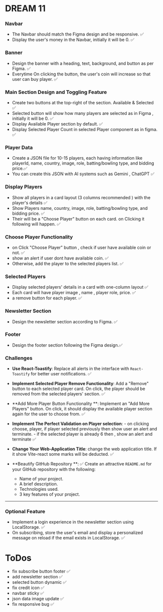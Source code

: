 # DREAM 11

### Navbar

- The Navbar should match the Figma design and be responsive. ✅
- Display the user's money in the Navbar, initially it will be 0. ✅

### Banner

- Design the banner with a heading, text, background, and button as per Figma. ✅
- Everytime On clicking the button, the user's coin will increase so that user can buy player. ✅

### Main Section Design and Toggling Feature

- Create two buttons at the top-right of the section. Available & Selected ✅
- Selected button will show how many players are selected as in Figma , initially it will be 0. ✅
- Display Available Player section by default. ✅
- Display Selected Player Count in selected Player component as in figma. ✅

### Player Data

- Create a JSON file for 10-15 players, each having information like playerId, name, country, image, role, batting/bowling type, and bidding price.✅
- You can create this JSON with AI systems such as Gemini , ChatGPT ✅

### Display Players

- Show all players in a card layout (3 columns recommended ) with the player's details ✅
- Show Players name, country, image, role, batting/bowling type, and bidding price. ✅
- Their will be a "Choose Player" button on each card. on Clicking it following will happen. ✅

### Choose Player Functionality

- on Click "Choose Player" button , check if user have available coin or not. ✅
- show an alert if user dont have available coin. ✅
- Otherwise, add the player to the selected players list. ✅

### Selected Players

- Display selected players' details in a card with one-column layout ✅
- Each card will have player image , name , player role, price. ✅
- a remove button for each player. ✅

### Newsletter Section

- Design the newsletter section according to Figma. ✅

### Footer

- Design the footer section following the Figma design.✅

### Challenges

- **Use React-Toastify**:
  Replace all alerts in the interface with `React-Toastify` for better user notifications. ✅

- **Implement Selected Player Remove Functionality**:
  Add a "Remove" button to each selected player card. On click, the player should be removed from the selected players' section. ✅

- **Add More Player Button Functionality **:
  Implement an "Add More Players" button. On click, it should display the available player section again for the user to choose from. ✅

- **Implement The Perfect Validation on Player selection**: - on clicking choose, player, if player selected previously then show user an alert and terminate. - if the selected player is already 6 then , show an alert and terminate ✅

- **Change Your Web-Application Title**:
  change the web application title. If it show Vite-react some marks will be deducted. ✅

- **Beautify GitHub Repository **: ✅
  Create an attractive `README.md` for your GitHub repository with the following:
  - Name of your project.
  - A brief description.
  - Technologies used.
  - 3 key features of your project.

---

### Optional Feature

- Implement a login experience in the newsletter section using LocalStorage. ✅
- On subscribing, store the user's email and display a personalized message on reload if the email exists in LocalStorage. ✅


# ToDos
- fix subscribe button footer ✅
- add newsletter section ✅
- selected button dynamic ✅
- fix credit icon ✅
- navbar sticky ✅
- json data image update ✅
- fix responsive bug ✅

